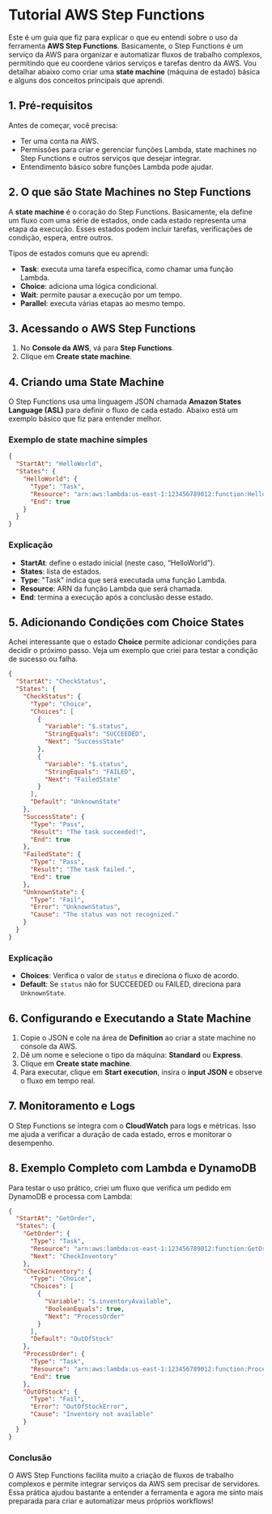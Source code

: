 
# Tutorial AWS Step Functions

Este é um guia que fiz para explicar o que eu entendi sobre o uso da ferramenta **AWS Step Functions**. 
Basicamente, o Step Functions é um serviço da AWS para organizar e automatizar fluxos de trabalho complexos, permitindo que eu coordene 
vários serviços e tarefas dentro da AWS. Vou detalhar abaixo como criar uma **state machine** (máquina de estado) básica e alguns dos 
conceitos principais que aprendi.

## 1. Pré-requisitos

Antes de começar, você precisa:
- Ter uma conta na AWS.
- Permissões para criar e gerenciar funções Lambda, state machines no Step Functions e outros serviços que desejar integrar.
- Entendimento básico sobre funções Lambda pode ajudar.

## 2. O que são State Machines no Step Functions

A **state machine** é o coração do Step Functions. Basicamente, ela define um fluxo com uma série de estados, onde cada estado 
representa uma etapa da execução. Esses estados podem incluir tarefas, verificações de condição, espera, entre outros. 

Tipos de estados comuns que eu aprendi:
- **Task**: executa uma tarefa específica, como chamar uma função Lambda.
- **Choice**: adiciona uma lógica condicional.
- **Wait**: permite pausar a execução por um tempo.
- **Parallel**: executa várias etapas ao mesmo tempo.

## 3. Acessando o AWS Step Functions

1. No **Console da AWS**, vá para **Step Functions**.
2. Clique em **Create state machine**.

## 4. Criando uma State Machine

O Step Functions usa uma linguagem JSON chamada **Amazon States Language (ASL)** para definir o fluxo de cada estado. 
Abaixo está um exemplo básico que fiz para entender melhor.

### Exemplo de state machine simples

```json
{
  "StartAt": "HelloWorld",
  "States": {
    "HelloWorld": {
      "Type": "Task",
      "Resource": "arn:aws:lambda:us-east-1:123456789012:function:HelloWorld",
      "End": true
    }
  }
}
```

### Explicação

- **StartAt**: define o estado inicial (neste caso, “HelloWorld”).
- **States**: lista de estados.
- **Type**: "Task" indica que será executada uma função Lambda.
- **Resource**: ARN da função Lambda que será chamada.
- **End**: termina a execução após a conclusão desse estado.

## 5. Adicionando Condições com Choice States

Achei interessante que o estado **Choice** permite adicionar condições para decidir o próximo passo. 
Veja um exemplo que criei para testar a condição de sucesso ou falha.

```json
{
  "StartAt": "CheckStatus",
  "States": {
    "CheckStatus": {
      "Type": "Choice",
      "Choices": [
        {
          "Variable": "$.status",
          "StringEquals": "SUCCEEDED",
          "Next": "SuccessState"
        },
        {
          "Variable": "$.status",
          "StringEquals": "FAILED",
          "Next": "FailedState"
        }
      ],
      "Default": "UnknownState"
    },
    "SuccessState": {
      "Type": "Pass",
      "Result": "The task succeeded!",
      "End": true
    },
    "FailedState": {
      "Type": "Pass",
      "Result": "The task failed.",
      "End": true
    },
    "UnknownState": {
      "Type": "Fail",
      "Error": "UnknownStatus",
      "Cause": "The status was not recognized."
    }
  }
}
```

### Explicação

- **Choices**: Verifica o valor de `status` e direciona o fluxo de acordo.
- **Default**: Se `status` não for SUCCEEDED ou FAILED, direciona para `UnknownState`.

## 6. Configurando e Executando a State Machine

1. Copie o JSON e cole na área de **Definition** ao criar a state machine no console da AWS.
2. Dê um nome e selecione o tipo da máquina: **Standard** ou **Express**.
3. Clique em **Create state machine**.
4. Para executar, clique em **Start execution**, insira o **input JSON** e observe o fluxo em tempo real.

## 7. Monitoramento e Logs

O Step Functions se integra com o **CloudWatch** para logs e métricas. Isso me ajuda a verificar a duração de cada estado, 
erros e monitorar o desempenho.

## 8. Exemplo Completo com Lambda e DynamoDB

Para testar o uso prático, criei um fluxo que verifica um pedido em DynamoDB e processa com Lambda:

```json
{
  "StartAt": "GetOrder",
  "States": {
    "GetOrder": {
      "Type": "Task",
      "Resource": "arn:aws:lambda:us-east-1:123456789012:function:GetOrder",
      "Next": "CheckInventory"
    },
    "CheckInventory": {
      "Type": "Choice",
      "Choices": [
        {
          "Variable": "$.inventoryAvailable",
          "BooleanEquals": true,
          "Next": "ProcessOrder"
        }
      ],
      "Default": "OutOfStock"
    },
    "ProcessOrder": {
      "Type": "Task",
      "Resource": "arn:aws:lambda:us-east-1:123456789012:function:ProcessOrder",
      "End": true
    },
    "OutOfStock": {
      "Type": "Fail",
      "Error": "OutOfStockError",
      "Cause": "Inventory not available"
    }
  }
}
```

### Conclusão

O AWS Step Functions facilita muito a criação de fluxos de trabalho complexos e permite integrar serviços da AWS sem precisar 
de servidores. Essa prática ajudou bastante a entender a ferramenta e agora me sinto mais preparada para criar e automatizar 
meus próprios workflows!
